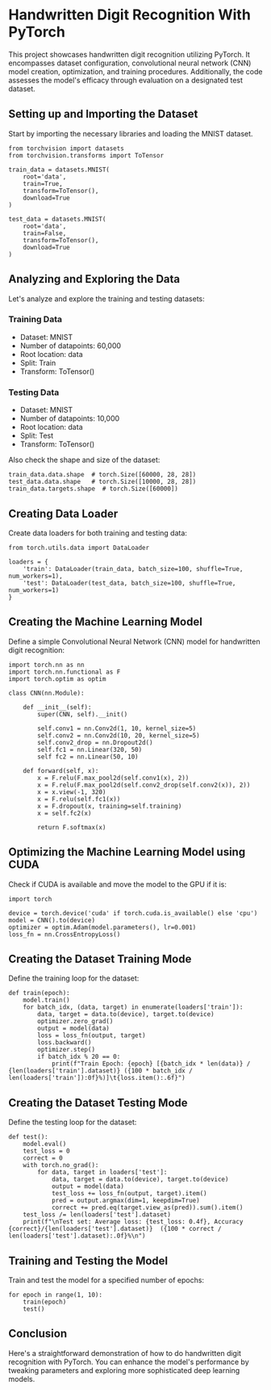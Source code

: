 # Handwritten Digit Recognition With PyTorch

This project showcases handwritten digit recognition utilizing PyTorch. It encompasses dataset configuration, convolutional neural network (CNN) model creation, optimization, and training procedures. Additionally, the code assesses the model's efficacy through evaluation on a designated test dataset.

## Setting up and Importing the Dataset

Start by importing the necessary libraries and loading the MNIST dataset.

```copy
from torchvision import datasets
from torchvision.transforms import ToTensor

train_data = datasets.MNIST(
    root='data',
    train=True,
    transform=ToTensor(),
    download=True
)

test_data = datasets.MNIST(
    root='data',
    train=False,
    transform=ToTensor(),
    download=True
)
```

## Analyzing and Exploring the Data

Let's analyze and explore the training and testing datasets:

### Training Data

- Dataset: MNIST
- Number of datapoints: 60,000
- Root location: data
- Split: Train
- Transform: ToTensor()

### Testing Data

- Dataset: MNIST
- Number of datapoints: 10,000
- Root location: data
- Split: Test
- Transform: ToTensor()

Also check the shape and size of the dataset:

```copy
train_data.data.shape  # torch.Size([60000, 28, 28])
test_data.data.shape   # torch.Size([10000, 28, 28])
train_data.targets.shape  # torch.Size([60000])
```

## Creating Data Loader

Create data loaders for both training and testing data:

```copy
from torch.utils.data import DataLoader

loaders = {
    'train': DataLoader(train_data, batch_size=100, shuffle=True, num_workers=1),
    'test': DataLoader(test_data, batch_size=100, shuffle=True, num_workers=1)
}
```


## Creating the Machine Learning Model

Define a simple Convolutional Neural Network (CNN) model for handwritten digit recognition:

```copy
import torch.nn as nn
import torch.nn.functional as F
import torch.optim as optim

class CNN(nn.Module):

    def __init__(self):
        super(CNN, self).__init()
        
        self.conv1 = nn.Conv2d(1, 10, kernel_size=5)
        self.conv2 = nn.Conv2d(10, 20, kernel_size=5)
        self.conv2_drop = nn.Dropout2d()
        self.fc1 = nn.Linear(320, 50)
        self fc2 = nn.Linear(50, 10)

    def forward(self, x):
        x = F.relu(F.max_pool2d(self.conv1(x), 2))
        x = F.relu(F.max_pool2d(self.conv2_drop(self.conv2(x)), 2))
        x = x.view(-1, 320)
        x = F.relu(self.fc1(x))
        x = F.dropout(x, training=self.training)
        x = self.fc2(x)

        return F.softmax(x)
```

## Optimizing the Machine Learning Model using CUDA

Check if CUDA is available and move the model to the GPU if it is:

```copy
import torch

device = torch.device('cuda' if torch.cuda.is_available() else 'cpu')
model = CNN().to(device)
optimizer = optim.Adam(model.parameters(), lr=0.001)
loss_fn = nn.CrossEntropyLoss()
```

## Creating the Dataset Training Mode
Define the training loop for the dataset:

```copy
def train(epoch):
    model.train()
    for batch_idx, (data, target) in enumerate(loaders['train']):
        data, target = data.to(device), target.to(device)
        optimizer.zero_grad()
        output = model(data)
        loss = loss_fn(output, target)
        loss.backward()
        optimizer.step()
        if batch_idx % 20 == 0:
            print(f"Train Epoch: {epoch} [{batch_idx * len(data)} / {len(loaders['train'].dataset)} ({100 * batch_idx / len(loaders['train']):0f}%)]\t{loss.item():.6f}")
```

## Creating the Dataset Testing Mode

Define the testing loop for the dataset:

```copy
def test():
    model.eval()
    test_loss = 0
    correct = 0
    with torch.no_grad():
        for data, target in loaders['test']:
            data, target = data.to(device), target.to(device)
            output = model(data)
            test_loss += loss_fn(output, target).item()
            pred = output.argmax(dim=1, keepdim=True)
            correct += pred.eq(target.view_as(pred)).sum().item()
    test_loss /= len(loaders['test'].dataset)
    print(f"\nTest set: Average loss: {test_loss: 0.4f}, Accuracy {correct}/{len(loaders['test'].dataset)}  ({100 * correct / len(loaders['test'].dataset):.0f}%\n")
```



## Training and Testing the Model

Train and test the model for a specified number of epochs:

```copy
for epoch in range(1, 10):
    train(epoch)
    test()
```

## Conclusion

Here's a straightforward demonstration of how to do handwritten digit recognition with PyTorch. You can enhance the model's performance by tweaking parameters and exploring more sophisticated deep learning models.
